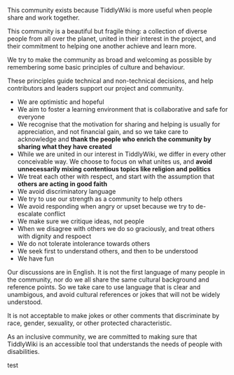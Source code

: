 <p>This community exists because TiddlyWiki is more useful when people share and work together.</p><p>This community is a beautiful but fragile thing: a collection of diverse people from all over the planet, united in their interest in the project, and their commitment to helping one another achieve and learn more.</p><p>We try to make the community as broad and welcoming as possible by remembering some basic principles of culture and behaviour.</p><p>These principles guide technical and non-technical decisions, and help contributors and leaders support our project and community.</p><ul><li>We are optimistic and hopeful</li><li>We aim to foster a learning environment that is collaborative and safe for everyone</li><li>We recognise that the motivation for sharing and helping is usually for appreciation, and not financial gain, and so we take care to acknowledge and <strong>thank the people who enrich the community by sharing what they have created</strong></li><li>While we are united in our interest in TiddlyWiki, we differ in every other conceivable way. We choose to focus on what unites us, and <strong>avoid unnecessarily mixing contentious topics like religion and politics</strong></li><li>We treat each other with respect, and start with the assumption that <strong>others are acting in good faith</strong></li><li>We avoid discriminatory language</li><li>We try to use our strength as a community to help others</li><li>We avoid responding when angry or upset because we try to de-escalate conflict</li><li>We make sure we critique ideas, not people</li><li>When we disagree with others we do so graciously, and treat others with dignity and respoect</li><li>We do not tolerate intolerance towards others</li><li>We seek first to understand others, and then to be understood</li><li>We have fun</li></ul><p>Our discussions are in English. It is not the first language of many people in the community, nor do we all share the same cultural background and reference points. So we take care to use language that is clear and unambigous, and avoid cultural references or jokes that will not be widely understood.</p><p>It is not acceptable to make jokes or other comments that discriminate by race, gender, sexuality, or other protected characteristic.</p><p>As an inclusive community, we are committed to making sure that TiddlyWiki is an accessible tool that understands the needs of people with disabilities.</p> test
